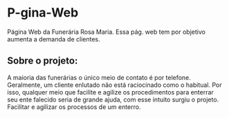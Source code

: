 # P-gina-Web
Página Web da Funerária Rosa Maria. Essa pág. web tem por objetivo aumenta a demanda de clientes.

## Sobre o projeto:

A maioria das funerárias o único meio de contato é por telefone. Geralmente, um cliente enlutado não está raciocinado como o habitual.
Por isso, qualquer meio que facilite e agilize os procedimentos para enterrar seu ente falecido seria de grande ajuda, com esse intuito surgiu o projeto. 
Facilitar e agilizar os processos de um enterro. 
